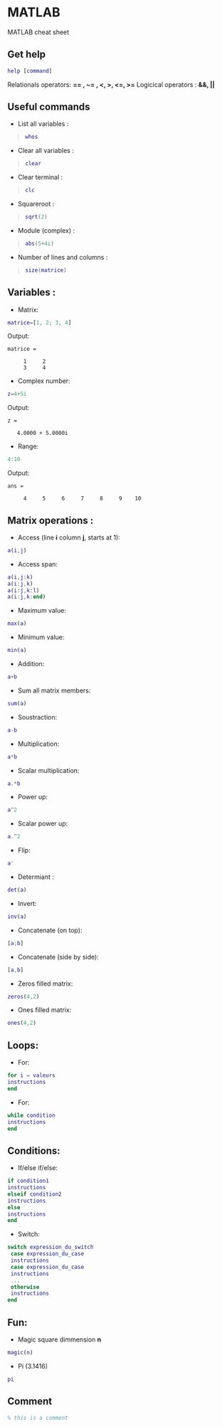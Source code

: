 # MATLAB
MATLAB cheat sheet

## Get help
```MATLAB
help [command]
```
Relationals operators: **== , ~= , <, >, <=, >=**
Logicical operators : **&&, ||**

## Useful commands
* List all variables :
>```MATLAB
>whos
>```
* Clear all variables :
>```MATLAB
>clear
>```
* Clear terminal :
>```MATLAB
>clc
>```
* Squareroot :
>```MATLAB
>sqrt(2)
>```
* Module (complex) :
>```MATLAB
>abs(5+4i)
>```
* Number of lines and columns :
>```MATLAB
>size(matrice)
>```


## Variables :
* Matrix:
```matlab
matrice=[1, 2; 3, 4]
```
Output:
```
matrice =

     1     2
     3     4
```
* Complex number:
```matlab
z=4+5i
```
Output:
```
z =

   4.0000 + 5.0000i
```
* Range:
```matlab
4:10
```
Output:
```
ans =

     4     5     6     7     8     9    10
```
## Matrix operations :
* Access (line **i** column **j**, starts at 1):
```matlab
a(i,j)
```
* Access span:
```matlab
a(i,j:k)
a(i:j,k)
a(i:j,k:l)
a(i:j,k:end)
```
* Maximum value:
```matlab
max(a)
```
* Minimum value:
```matlab
min(a)
```
* Addition:
```matlab
a+b
```
* Sum all matrix members:
```matlab
sum(a)
```
* Soustraction:
```matlab
a-b
```
* Multiplication:
```matlab
a*b
```
* Scalar multiplication:
```matlab
a.*b
```
* Power up:
```matlab
a^2
```
* Scalar power up:
```matlab
a.^2
```
* Flip:
```matlab
a'
```
* Determiant :
```matlab
det(a)
```
* Invert:
```matlab
inv(a)
```
* Concatenate (on top):
```matlab
[a;b]
```
* Concatenate (side by side):
```matlab
[a,b]
```
* Zeros filled matrix:
```matlab
zeros(4,2)
```
* Ones filled matrix:
```matlab
ones(4,2)
```
## Loops:
* For:
```matlab
for i = valeurs
instructions
end 
```
* For:
```matlab
while condition
instructions
end
```
## Conditions:
* If/else if/else:
```matlab
if condition1
instructions
elseif condition2
instructions
else 
instructions
end 
```
* Switch:
```matlab
switch expression_du_switch
 case expression_du_case
 instructions
 case expression_du_case
 instructions
 ...
 otherwise
 instructions
end

```
## Fun:
* Magic square dimmension **n**
```matlab
magic(n)
```
* Pi (3.1416)
```matlab
pi
```
## Comment
```MATLAB
% this is a comment
```
